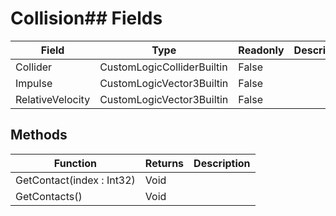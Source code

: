 # Collision## Fields
|Field|Type|Readonly|Description|
|---|---|---|---|
|Collider|CustomLogicColliderBuiltin|False||
|Impulse|CustomLogicVector3Builtin|False||
|RelativeVelocity|CustomLogicVector3Builtin|False||
## Methods
|Function|Returns|Description|
|---|---|---|
|GetContact(index : Int32)|Void||
|GetContacts()|Void||
